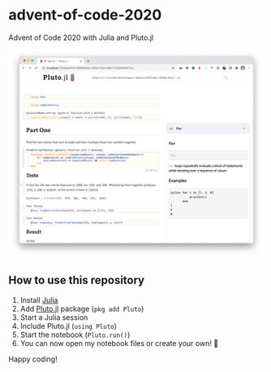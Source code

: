 # advent-of-code-2020
Advent of Code 2020 with Julia and Pluto.jl

![Advent of Code 2020 with Julia and Pluto.jl](screenshot.png)

## How to use this repository
1. Install [Julia](https://julialang.org/)
2. Add [Pluto.jl](https://github.com/fonsp/Pluto.jl) package (`pkg add Pluto`)
3. Start a Julia session
3. Include Pluto.jl (`using Pluto`)
4. Start the notebook (`Pluto.run()`)
5. You can now open my notebook files or create your own! 🎉

Happy coding!

